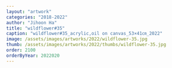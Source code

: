 ```yaml
---
layout: "artwork"
categories: "2018-2022"
author: "Jihoon Ha"
title: "wildflower#35"
caption: "wildflower#35_acrylic,oil on canvas_53×41㎝_2022"
image: /assets/images/artworks/2022/wildflower-35.jpg
thumb: /assets/images/artworks/2022/thumbs/wildflower-35.jpg
order: 2100
orderByYear: 2022020
---
```


